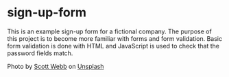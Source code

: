 # sign-up-form

This is an example sign-up form for a fictional company. The purpose of this project is to become more familiar with forms and form validation. 
Basic form validation is done with HTML and JavaScript is used to check that the password fields match.

Photo by <a href="https://unsplash.com/@scottwebb?utm_content=creditCopyText&utm_medium=referral&utm_source=unsplash">Scott Webb</a> on <a href="https://unsplash.com/photos/shallow-focus-photography-of-red-brown-and-white-glass-panel-wall-building-under-blue-sky-BdZ2usvdDgQ?utm_content=creditCopyText&utm_medium=referral&utm_source=unsplash">Unsplash</a>